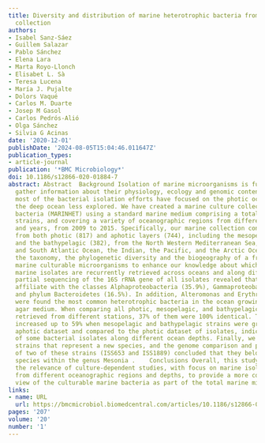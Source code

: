 ```yaml
---
title: Diversity and distribution of marine heterotrophic bacteria from a large culture
  collection
authors:
- Isabel Sanz-Sáez
- Guillem Salazar
- Pablo Sánchez
- Elena Lara
- Marta Royo-Llonch
- Elisabet L. Sà
- Teresa Lucena
- María J. Pujalte
- Dolors Vaqué
- Carlos M. Duarte
- Josep M Gasol
- Carlos Pedrós-Alió
- Olga Sánchez
- Silvia G Acinas
date: '2020-12-01'
publishDate: '2024-08-05T15:04:46.011647Z'
publication_types:
- article-journal
publication: '*BMC Microbiology*'
doi: 10.1186/s12866-020-01884-7
abstract: Abstract  Background Isolation of marine microorganisms is fundamental to
  gather information about their physiology, ecology and genomic content. To date,
  most of the bacterial isolation efforts have focused on the photic ocean leaving
  the deep ocean less explored. We have created a marine culture collection of heterotrophic
  bacteria (MARINHET) using a standard marine medium comprising a total of 1561 bacterial
  strains, and covering a variety of oceanographic regions from different seasons
  and years, from 2009 to 2015. Specifically, our marine collection contains isolates
  from both photic (817) and aphotic layers (744), including the mesopelagic (362)
  and the bathypelagic (382), from the North Western Mediterranean Sea, the North
  and South Atlantic Ocean, the Indian, the Pacific, and the Arctic Oceans. We described
  the taxonomy, the phylogenetic diversity and the biogeography of a fraction of the
  marine culturable microorganisms to enhance our knowledge about which heterotrophic
  marine isolates are recurrently retrieved across oceans and along different depths.   Results  The
  partial sequencing of the 16S rRNA gene of all isolates revealed that they mainly
  affiliate with the classes Alphaproteobacteria (35.9%), Gammaproteobacteria (38.6%),
  and phylum Bacteroidetes (16.5%). In addition, Alteromonas and Erythrobacter genera
  were found the most common heterotrophic bacteria in the ocean growing in solid
  agar medium. When comparing all photic, mesopelagic, and bathypelagic isolates sequences
  retrieved from different stations, 37% of them were 100% identical. This percentage
  increased up to 59% when mesopelagic and bathypelagic strains were grouped as the
  aphotic dataset and compared to the photic dataset of isolates, indicating the ubiquity
  of some bacterial isolates along different ocean depths. Finally, we isolated three
  strains that represent a new species, and the genome comparison and phenotypic characterization
  of two of these strains (ISS653 and ISS1889) concluded that they belong to a new
  species within the genus Mesonia .    Conclusions Overall, this study highlights
  the relevance of culture-dependent studies, with focus on marine isolated bacteria
  from different oceanographic regions and depths, to provide a more comprehensive
  view of the culturable marine bacteria as part of the total marine microbial diversity.
links:
- name: URL
  url: https://bmcmicrobiol.biomedcentral.com/articles/10.1186/s12866-020-01884-7
pages: '207'
volume: '20'
number: '1'
---
```

